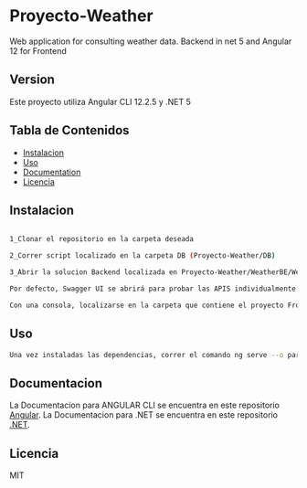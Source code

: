 # Proyecto-Weather
Web application for consulting weather data. Backend in net 5 and Angular 12 for Frontend

## Version

Este proyecto utiliza Angular CLI 12.2.5 y .NET 5

## Tabla de Contenidos

* [Instalacion](#instalacion)
* [Uso](#uso)
* [Documentation](#documentacion)
* [Licencia](#licencia)

## Instalacion

```bash

1_Clonar el repositorio en la carpeta deseada

2_Correr script localizado en la carpeta DB (Proyecto-Weather/DB)

3_Abrir la solucion Backend localizada en Proyecto-Weather/WeatherBE/WeatherBE/WeatherBE.sln y compilar.

Por defecto, Swagger UI se abrirá para probar las APIS individualmente.

Con una consola, localizarse en la carpeta que contiene el proyecto FrontEnd, localizado en Proyecto-Weather/WeatherFE. Una vez localizado, correr el comando 'npm install' que instalará las dependencias correspondientes.

```

## Uso

```bash
Una vez instaladas las dependencias, correr el comando ng serve --o para que se realice una compilación y posterior apertura del navegador en localhost:4200.
```


## Documentacion

La Documentacion para ANGULAR CLI se encuentra en este repositorio [Angular](https://angular.io/docs).
La Documentacion para .NET se encuentra en este repositorio [.NET](https://docs.microsoft.com/en-us/dotnet/).


## Licencia

MIT
